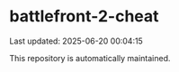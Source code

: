 # battlefront-2-cheat

Last updated: 2025-06-20 00:04:15

This repository is automatically maintained.
